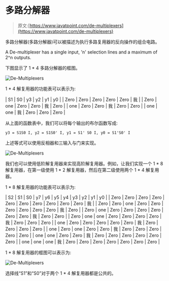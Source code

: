 # 多路分解器

> 原文:[https://www.javatpoint.com/de-multiplexers](https://www.javatpoint.com/de-multiplexers)

多路分解器(多路分解器)可以被描述为执行多路复用器的反向操作的组合电路。

A De-multiplexer has a single input, 'n' selection lines and a maximum of 2^n outputs.

下图显示了 1 * 4 多路分解器的框图。

![De-Multiplexers](../Images/fcd0de10e644c52586207c7f28774a35.png)

1 * 4 解复用器的功能表可以表示为:

| S1 | S0 | y3 | y2 | y1 | y0 |
| Zero | Zero | Zero | Zero | Zero | 我 |
| Zero | one | Zero | Zero | 我 | Zero |
| one | Zero | Zero | 我 | Zero | Zero |
| one | one | 我 | Zero | Zero | Zero |

从上面的函数表中，我们可以将每个输出的布尔函数写成:

```
y3 = S1S0 I, y2 = S1S0' I, y1 = S1' S0 I, y0 = S1'S0' I

```

上述等式可以使用反相器和三输入与门来实现。

![De-Multiplexers](../Images/a063522f59451505b651a89a5e66f45b.png)

我们也可以使用低阶解复用器来实现高阶解复用器。例如，让我们实现一个 1 * 8 解复用器，在第一级使用 1 * 2 解复用器，然后在第二级使用两个 1 * 4 解复用器。

1 * 8 解复用器的功能表可以表示为:

| S2 | S1 | S0 | y7 | y6 | y5 | y4 | y3 | y2 | y1 | y0 |
| Zero | Zero | Zero | Zero | Zero | Zero | Zero | Zero | Zero | Zero | 我 |
| Zero | Zero | one | Zero | Zero | Zero | Zero | Zero | Zero | 我 | Zero |
| Zero | one | Zero | Zero | Zero | Zero | Zero | Zero | 我 | Zero | Zero |
| Zero | one | one | Zero | Zero | Zero | Zero | 我 | Zero | Zero | Zero |
| one | Zero | Zero | Zero | Zero | Zero | 我 | Zero | Zero | Zero | Zero |
| one | Zero | one | Zero | Zero | 我 | Zero | Zero | Zero | Zero | Zero |
| one | one | Zero | Zero | 我 | Zero | Zero | Zero | Zero | Zero | Zero |
| one | one | one | 我 | Zero | Zero | Zero | Zero | Zero | Zero | Zero |

1 * 8 解复用器的框图可以表示为:

![De-Multiplexers](../Images/6839fa4e163d4597e2aa6471790f97ee.png)

选择线“S1”和“S0”对于两个 1 * 4 解复用器都是公共的。